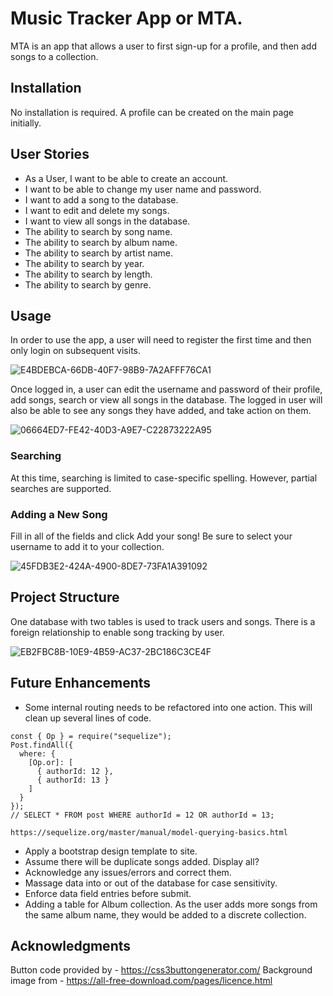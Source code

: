 # Music Tracker App or MTA.

MTA is an app that allows a user to first sign-up for a profile, and then add songs to a collection. 

## Installation

No installation is required. A profile can be created on the main page initially.

## User Stories

- As a User, I want to be able to create an account.
- I want to be able to change my user name and password.
- I want to add a song to the database. 
- I want to edit and delete my songs.
- I want to view all songs in the database. 
- The ability to search by song name. 
- The ability to search by album name.
- The ability to search by artist name.
- The ability to search by year.
- The ability to search by length.
- The ability to search by genre.


## Usage

In order to use the app, a user will need to register the first time and then only login on subsequent visits.

![E4BDEBCA-66DB-40F7-98B9-7A2AFFF76CA1](https://user-images.githubusercontent.com/87659547/137034644-2b891a54-1265-4938-aff8-12a66c5cbd58.png)

Once logged in, a user can edit the username and password of their profile, add songs, search or view all songs in the database. The logged in user will also be able to see any songs they have added, and take action on them. 

![06664ED7-FE42-40D3-A9E7-C22873222A95](https://user-images.githubusercontent.com/87659547/137043213-808ccef7-2c7e-4b76-805b-4f987e3ae9f0.png)

### Searching

At this time, searching is limited to case-specific spelling. However, partial searches are supported. 

### Adding a New Song

Fill in all of the fields and click Add your song! Be sure to select your username to add it to your collection. 

![45FDB3E2-424A-4900-8DE7-73FA1A391092](https://user-images.githubusercontent.com/87659547/137044311-6e97ad97-b62c-4879-94e5-2f5e749c9169.png)

## Project Structure

One database with two tables is used to track users and songs. There is a foreign relationship to enable song tracking by user. 

![EB2FBC8B-10E9-4B59-AC37-2BC186C3CE4F](https://user-images.githubusercontent.com/87659547/137054285-f9e22aa5-2cfa-42d3-bf2f-2efbad5a01b1.png)

## Future Enhancements

- Some internal routing needs to be refactored into one action. This will clean up several lines of code. 
```
const { Op } = require("sequelize");
Post.findAll({
  where: {
    [Op.or]: [
      { authorId: 12 },
      { authorId: 13 }
    ]
  }
});
// SELECT * FROM post WHERE authorId = 12 OR authorId = 13;

https://sequelize.org/master/manual/model-querying-basics.html

```
- Apply a bootstrap design template to site. 
- Assume there will be duplicate songs added. Display all?
- Acknowledge any issues/errors and correct them. 
- Massage data into or out of the database for case sensitivity.
- Enforce data field entries before submit.
- Adding a table for Album collection. As the user adds more songs from the same album name, they would be added to a discrete collection. 

## Acknowledgments

Button code provided by - https://css3buttongenerator.com/
Background image from - https://all-free-download.com/pages/licence.html
